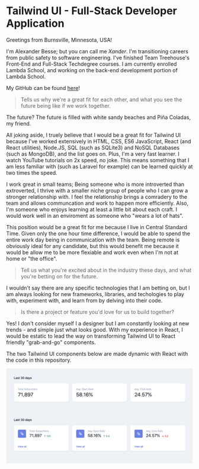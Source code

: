 # Tailwind UI - Full-Stack Developer Application

Greetings from Burnsville, Minnesota, USA!

I'm Alexander Besse; but you can call me *Xander*. I'm transitioning careers from public safety to software engineering. I've finished Team Treehouse's Front-End and Full-Stack Techdegree courses. I am currently enrolled Lambda School, and working on the back-end development portion of Lambda School.

My GitHub can be found [here](https://github.com/AlexJoeb)!

> Tells us why we're a great fit for each other, and what you see the future being like if we work together.

The future? The future is filled with white sandy beaches and Piña Coladas, my friend.

All joking aside,  I truely believe that I would be a great fit for Tailwind UI because I've worked extensively in HTML, CSS, ES6 JavaScript, React (and React utilities), Node.JS, SQL (such as SQLite3) and NoSQL Databases (such as MongoDB), and the list goes on. Plus, I'm a very fast learner. I watch YouTube tutorials on 2x speed, no joke. This means something that I am less familiar with (such as Laravel for example) can be learned quickly at two times the speed.

I work great in small teams; Being someone who is more introverted than extroverted, I thrive with a smaller niche group of people who I can grow a stronger relationship with. I feel the relationship brings a comradery to the team and allows communcation and work to happen more efficiently. Also, I'm someone who enjoys learning at least a little bit about each craft. I would work well in an enviroment as someone who "wears a lot of hats".

This position would be a great fit for me because I live in Central Standard Time. Given only the one hour time difference, I would be able to spend the entire work day being in communication with the team. Being remote is obviously ideal for any candidate, but this would benefit me because it would be allow me to be more flexiable and work even when I'm not at home or "the office".

> Tell us what you're excited about in the industry these days, and what you're betting on for the future.

I wouldn't say there are any specific technologies that I am betting on, but I am always looking for new frameworks, libraries, and techologies to play with, experiment with, and learn from by delving into their code.

> Is there a project or feature you'd love for us to build together?

Yes! I don't consider myself I a designer but I am constantly looking at new trends - and simple just what looks good. With my experience in React, I would be estatic to lead the way on transforming Tailwind UI to React friendly "grab-and-go" components.

The two Tailwind UI components below are made dynamic with React with the code in this repository.

![Tailwind UI Components](Example.png)